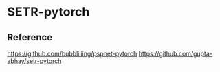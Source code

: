 # SETR-pytorch
## Reference
https://github.com/bubbliiiing/pspnet-pytorch
https://github.com/gupta-abhay/setr-pytorch
